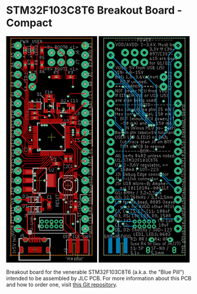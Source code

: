 # STM32F103C8T6 Breakout Board - Compact

![](https://github.com/nathancharlesjones/STM32F103C8T6-breakout-board_compact/blob/main/compact_top.png?s=200) ![](https://github.com/nathancharlesjones/STM32F103C8T6-breakout-board_compact/blob/main/compact_bottom.png)

Breakout board for the venerable STM32F103C8T6 (a.k.a. the "Blue Pill") intended to be assembled by JLC PCB. For more information about this PCB and how to order one, visit [this Git repository](https://github.com/nathancharlesjones/STM32F103C8T6-breakout-board).
